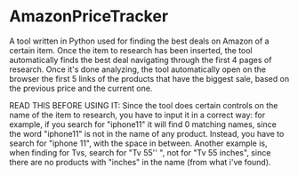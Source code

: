 # AmazonPriceTracker

A tool written in Python used for finding the best deals on Amazon of a certain item.
Once the item to research has been inserted, the tool automatically finds the best deal navigating through the first 4 pages of research.
Once it's done analyzing, the tool automatically open on the browser the first 5 links of the products that have the biggest sale, based on the previous price and the current one.

READ THIS BEFORE USING IT:
Since the tool does certain controls on the name of the item to research, you have to input it in a correct way:
for example, if you search for "iphone11" it will find 0 matching names, since the word "iphone11" is not in the name of any product.
Instead, you have to search for "iphone 11", with the space in between.
Another example is, when finding for Tvs, search for "Tv 55'' ", not for "Tv 55 inches", since there are no products with "inches" in the name (from what i've found).













